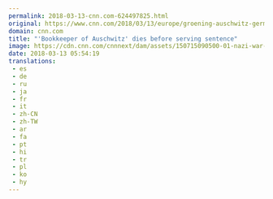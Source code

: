 ```yaml
---
permalink: 2018-03-13-cnn.com-624497825.html
original: https://www.cnn.com/2018/03/13/europe/groening-auschwitz-germany-holocaust-trial-intl/index.html
domain: cnn.com
title: "'Bookkeeper of Auschwitz' dies before serving sentence"
image: https://cdn.cnn.com/cnnnext/dam/assets/150715090500-01-nazi-war-criminals-super-tease.jpg
date: 2018-03-13 05:54:19
translations: 
 - es
 - de
 - ru
 - ja
 - fr
 - it
 - zh-CN
 - zh-TW
 - ar
 - fa
 - pt
 - hi
 - tr
 - pl
 - ko
 - hy
---
```


